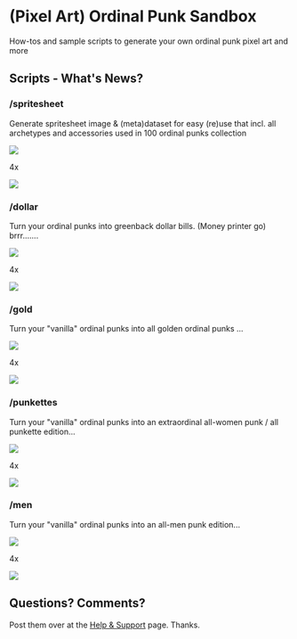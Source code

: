 # (Pixel Art) Ordinal Punk Sandbox


How-tos and sample scripts to generate your own ordinal punk pixel art and more



## Scripts - What's News?

### /spritesheet

Generate spritesheet image & (meta)dataset for easy (re)use
that incl. all archetypes and accessories
used in 100 ordinal punks collection

![](spritesheet/i/spritesheet.png)

4x

![](spritesheet/i/spritesheet@4x.png)



### /dollar

Turn your ordinal punks into greenback dollar bills. (Money printer go)  brrr.......

![](dollar/i/dollars.png)

4x

![](dollar/i/dollars@4x.png)



### /gold

Turn your "vanilla" ordinal punks into all golden ordinal punks ...


![](gold/i/golden.png)

4x

![](gold/i/golden@4x.png)


### /punkettes

Turn your "vanilla" ordinal punks into an extraordinal all-women punk / all punkette edition...

![](punkettes/i/punkettes.png)

4x

![](punkettes/i/punkettes@4x.png)


### /men

Turn your "vanilla" ordinal punks into an all-men punk edition...

![](punkettes/i/men.png)

4x

![](punkettes/i/men@4x.png)






## Questions? Comments?

Post them over at the [Help & Support](https://github.com/geraldb/help) page. Thanks.



